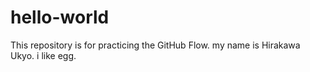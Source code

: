 # hello-world
This repository is for practicing the GitHub Flow.
my name is Hirakawa Ukyo.
i like egg.
